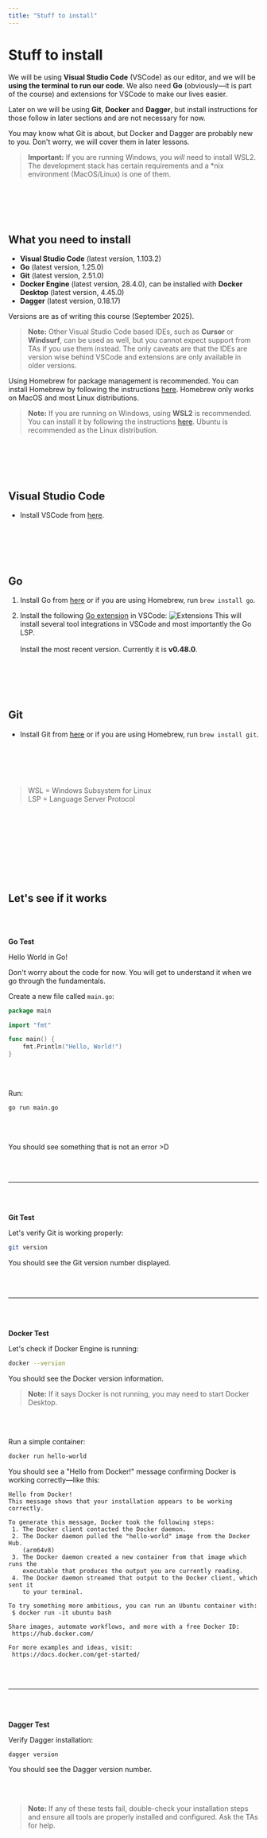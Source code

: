 ```yaml
---
title: "Stuff to install"
---
```


# Stuff to install

We will be using **Visual Studio Code** (VSCode) as our editor, and we will be **using the terminal to run our code**. We also need **Go** (obviously—it is part of the course) and extensions for VSCode to make our lives easier.

Later on we will be using **Git**, **Docker** and **Dagger**, but install instructions for those follow in later sections and are not necessary for now.

You may know what Git is about, but Docker and Dagger are probably new to you. Don't worry, we will cover them in later lessons.

> **Important:** If you are running Windows, you _will_ need to install WSL2. The development stack has certain requirements and a *nix environment (MacOS/Linux) is one of them.

</br>
</br>
</br>
</br>

## What you need to install

- **Visual Studio Code** (latest version, 1.103.2)
- **Go** (latest version, 1.25.0)
- **Git** (latest version, 2.51.0)
- **Docker Engine** (latest version, 28.4.0), can be installed with **Docker Desktop** (latest version, 4.45.0)
- **Dagger** (latest version, 0.18.17)

Versions are as of writing this course (September 2025).

> **Note:** Other Visual Studio Code based IDEs, such as **Cursor** or **Windsurf**, can be used as well, but you cannot expect support from TAs if you use them instead. The only caveats are that the IDEs are version wise behind VSCode and extensions are only available in older versions.

Using Homebrew for package management is recommended. You can install Homebrew by following the instructions [here](https://brew.sh/). Homebrew only works on MacOS and most Linux distributions.

> **Note:** If you are running on Windows, using **WSL2** is recommended. You can install it by following the instructions [here](https://docs.microsoft.com/en-us/windows/wsl/install). Ubuntu is recommended as the Linux distribution.

</br>
</br>
</br>
</br>

## Visual Studio Code

- Install VSCode from [here](https://code.visualstudio.com/download).

</br>
</br>
</br>
</br>

## Go

1. Install Go from [here](https://golang.org/dl/) or if you are using Homebrew, run `brew install go`.

2. Install the following [Go extension](https://marketplace.visualstudio.com/items?itemName=golang.go) in VSCode:
![Extensions](../../images/lessons/golang-introduction/vscode-go-extension.png)
This will install several tool integrations in VSCode and most importantly the Go LSP.</br></br>
Install the most recent version. Currently it is **v0.48.0**.

</br>
</br>
</br>
</br>

## Git

- Install Git from [here](https://git-scm.com/downloads) or if you are using Homebrew, run `brew install git`.

</br>
</br>
</br>
</br>

> WSL = Windows Subsystem for Linux</br>
> LSP = Language Server Protocol

</br>
</br>
</br>
</br>
</br>
</br>
</br>
</br>

## <i class="fa-solid fa-rocket"></i> Let's see if it works <i class="fa-solid fa-rocket"></i>

</br>
</br>

**Go Test**

Hello World in Go!

Don't worry about the code for now. You will get to understand it when we go through the fundamentals.

Create a new file called `main.go`:

```go
package main

import "fmt"

func main() {
    fmt.Println("Hello, World!")
}
```

</br>
</br>

Run:

```bash
go run main.go
```

</br>
</br>

You should see something that is not an error >D

</br>
</br>

---

</br>
</br>

**Git Test**

Let's verify Git is working properly:

```bash
git version
```

You should see the Git version number displayed.

</br>
</br>

---

</br>
</br>

**Docker Test**

Let's check if Docker Engine is running:

```bash
docker --version
```

You should see the Docker version information.

> **Note:** If it says Docker is not running, you may need to start Docker Desktop.

</br>
</br>

Run a simple container:

```bash
docker run hello-world
```

You should see a "Hello from Docker!" message confirming Docker is working correctly—like this:

```text
Hello from Docker!
This message shows that your installation appears to be working correctly.

To generate this message, Docker took the following steps:
 1. The Docker client contacted the Docker daemon.
 2. The Docker daemon pulled the "hello-world" image from the Docker Hub.
    (arm64v8)
 3. The Docker daemon created a new container from that image which runs the
    executable that produces the output you are currently reading.
 4. The Docker daemon streamed that output to the Docker client, which sent it
    to your terminal.

To try something more ambitious, you can run an Ubuntu container with:
 $ docker run -it ubuntu bash

Share images, automate workflows, and more with a free Docker ID:
 https://hub.docker.com/

For more examples and ideas, visit:
 https://docs.docker.com/get-started/
```

</br>
</br>

---

</br>
</br>

**Dagger Test**

Verify Dagger installation:

```bash
dagger version
```

You should see the Dagger version number.

</br>
</br>

> **Note:** If any of these tests fail, double-check your installation steps and ensure all tools are properly installed and configured. Ask the TAs for help.
